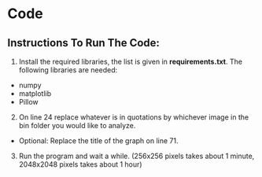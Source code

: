# Code

## Instructions To Run The Code:

1. Install the required libraries, the list is given in __requirements.txt__. The following libraries are needed:
  * numpy
  * matplotlib
  * Pillow

2. On line 24 replace whatever is in quotations by whichever image in the bin folder you would like to analyze.
  * Optional: Replace the title of the graph on line 71.

3. Run the program and wait a while. (256x256 pixels takes about 1 minute, 2048x2048 pixels takes about 1 hour)
